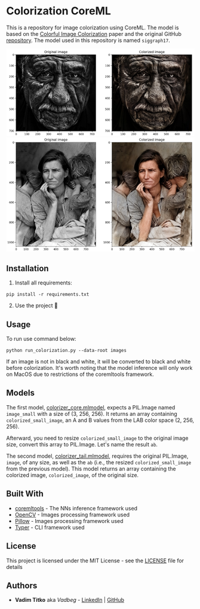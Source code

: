 # Colorization CoreML

This is a repository for image colorization using CoreML.
The model is based on the [Colorful Image Colorization](https://arxiv.org/abs/1603.08511) paper and
the original GitHub [repository](https://github.com/richzhang/colorization).
The model used in this repository is named `siggraph17`.

![res1](results/res1.png)
![res2](results/res2.png)

## Installation

1. Install all requirements:
```shell
pip install -r requirements.txt
```
2. Use the project :tada:

## Usage

To run use command below:
```shell
python run_colorization.py --data-root images
```

If an image is not in black and white, it will be converted to black and white before colorization.
It's worth noting that the model inference will only work on MacOS due to restrictions of the coremltools framework.
## Models

The first model, [colorizer_core.mlmodel](weights/colorizer_core.mlmodel), expects a PIL.Image named `image_small`
with a size of (3, 256, 256).
It returns an array containing `colorized_small_image`, an A and B values from the LAB color space (2, 256, 256).

Afterward, you need to resize `colorized_small_image` to the original image size, convert this array to PIL.Image.
Let's name the result `ab`.

The second model, [colorizer_tail.mlmodel](weights/colorizer_tail.mlmodel), requires the original PIL.Image,
`image`, of any size, as well as the `ab` (i.e., the resized `colorized_small_image` from the previous model).
This model returns an array containing the colorized image, `colorized_image`, of the original size.

## Built With

* [coremltools](https://github.com/apple/coremltools) - The NNs inference framework used
* [OpenCV](https://opencv.org/) - Images processing framework used
* [Pillow](https://pillow.readthedocs.io/) - Images processing framework used
* [Typer](https://typer.tiangolo.com/) - CLI framework used


## License

This project is licensed under the MIT License - see the [LICENSE](LICENSE) file for details

## Authors

* **Vadim Titko** aka *Vadbeg* -
[LinkedIn](https://www.linkedin.com/in/vadtitko) |
[GitHub](https://github.com/Vadbeg)
